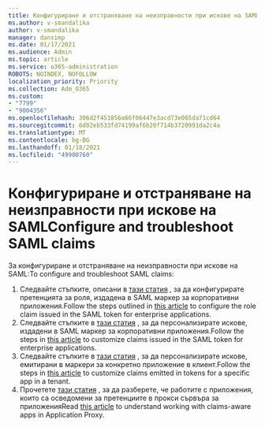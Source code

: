```yaml
---
title: Конфигуриране и отстраняване на неизправности при искове на SAML
ms.author: v-smandalika
author: v-smandalika
manager: dansimp
ms.date: 01/17/2021
ms.audience: Admin
ms.topic: article
ms.service: o365-administration
ROBOTS: NOINDEX, NOFOLLOW
localization_priority: Priority
ms.collection: Adm_O365
ms.custom:
- "7799"
- "9004356"
ms.openlocfilehash: 306d2f451856a66f06447e3acd73e065da71cd64
ms.sourcegitcommit: 6d02eb533fd74199af6b20f714b3720991da2c4a
ms.translationtype: MT
ms.contentlocale: bg-BG
ms.lasthandoff: 01/18/2021
ms.locfileid: "49900760"
---
```

# <a name="configure-and-troubleshoot-saml-claims"></a><span data-ttu-id="6a2dc-102">Конфигуриране и отстраняване на неизправности при искове на SAML</span><span class="sxs-lookup"><span data-stu-id="6a2dc-102">Configure and troubleshoot SAML claims</span></span>

<span data-ttu-id="6a2dc-103">За конфигуриране и отстраняване на неизправности при искове на SAML:</span><span class="sxs-lookup"><span data-stu-id="6a2dc-103">To configure and troubleshoot SAML claims:</span></span>

1. <span data-ttu-id="6a2dc-104">Следвайте стъпките, описани в [тази статия](https://docs.microsoft.com/azure/active-directory/develop/active-directory-enterprise-app-role-management) , за да конфигурирате претенцията за роля, издадена в SAML маркер за корпоративни приложения.</span><span class="sxs-lookup"><span data-stu-id="6a2dc-104">Follow the steps outlined in [this article](https://docs.microsoft.com/azure/active-directory/develop/active-directory-enterprise-app-role-management) to configure the role claim issued in the SAML token for enterprise applications.</span></span>
2. <span data-ttu-id="6a2dc-105">Следвайте стъпките в [тази статия](https://docs.microsoft.com/azure/active-directory/develop/active-directory-saml-claims-customization) , за да персонализирате искове, издадени в SAML маркер за корпоративни приложения.</span><span class="sxs-lookup"><span data-stu-id="6a2dc-105">Follow the steps in [this article](https://docs.microsoft.com/azure/active-directory/develop/active-directory-saml-claims-customization) to customize claims issued in the SAML token for enterprise applications.</span></span>
3. <span data-ttu-id="6a2dc-106">Следвайте стъпките в [тази статия](https://docs.microsoft.com/azure/active-directory/develop/active-directory-claims-mapping) , за да персонализирате искове, емитирани в маркери за конкретно приложение в клиент.</span><span class="sxs-lookup"><span data-stu-id="6a2dc-106">Follow the steps in [this article](https://docs.microsoft.com/azure/active-directory/develop/active-directory-claims-mapping) to customize claims emitted in tokens for a specific app in a tenant.</span></span>
4. <span data-ttu-id="6a2dc-107">Прочетете [тази статия](https://docs.microsoft.com/azure/active-directory/manage-apps/application-proxy-configure-for-claims-aware-applications) , за да разберете, че работите с приложения, които са осведомени за претенциите в прокси сървъра за приложения</span><span class="sxs-lookup"><span data-stu-id="6a2dc-107">Read [this article](https://docs.microsoft.com/azure/active-directory/manage-apps/application-proxy-configure-for-claims-aware-applications) to understand working with claims-aware apps in Application Proxy.</span></span>